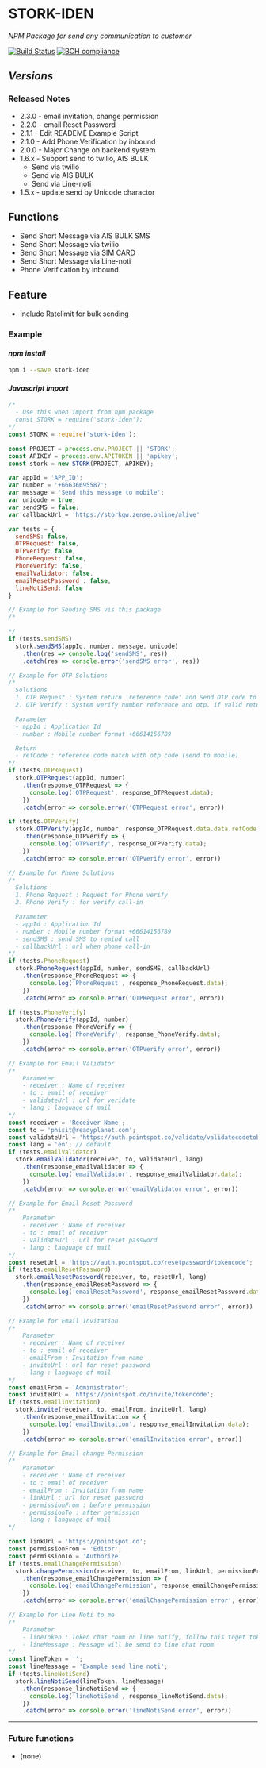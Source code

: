 # STORK-IDEN #

_NPM Package for send any communication to customer_

[![Build Status](https://travis-ci.org/XeNoNZaa/node-datetime-thai.svg?branch=master)](https://travis-ci.org/XeNoNZaa/node-datetime-thai)
[![BCH compliance](https://bettercodehub.com/edge/badge/XeNoNZaa/stork-iden?branch=master)](https://bettercodehub.com/)

## _Versions_ ##

### Released Notes ###

- 2.3.0 - email invitation, change permission
- 2.2.0 - email Reset Password
- 2.1.1 - Edit READEME Example Script
- 2.1.0 - Add Phone Verification by inbound
- 2.0.0 - Major Change on backend system
- 1.6.x - Support send to twilio, AIS BULK
  - Send via twilio
  - Send via AIS BULK
  - Send via Line-noti
- 1.5.x - update send by Unicode charactor

## Functions ##

- Send Short Message via AIS BULK SMS
- Send Short Message via twilio
- Send Short Message via SIM CARD
- Send Short Message via Line-noti
- Phone Verification by inbound

## Feature ##

- Include Ratelimit for bulk sending

### Example ###

#### _*npm install*_ ####

```bash
npm i --save stork-iden
```

#### _*Javascript import*_ ####

```javascript
/*
  - Use this when import from npm package
  const STORK = require('stork-iden');
*/
const STORK = require('stork-iden');

const PROJECT = process.env.PROJECT || 'STORK';
const APIKEY = process.env.APITOKEN || 'apikey';
const stork = new STORK(PROJECT, APIKEY);

var appId = 'APP_ID';
var number = '+66636695587';
var message = 'Send this message to mobile';
var unicode = true;
var sendSMS = false;
var callbackUrl = 'https://storkgw.zense.online/alive'

var tests = {
  sendSMS: false,
  OTPRequest: false,
  OTPVerify: false,
  PhoneRequest: false,
  PhoneVerify: false,
  emailValidator: false,
  emailResetPassword : false,
  lineNotiSend: false
}

// Example for Sending SMS vis this package
/*

*/
if (tests.sendSMS)
  stork.sendSMS(appId, number, message, unicode)
    .then(res => console.log('sendSMS', res))
    .catch(res => console.error('sendSMS error', res))

// Example for OTP Solutions
/*
  Solutions
  1. OTP Request : System return 'reference code' and Send OTP code to mobile
  2. OTP Verify : System verify number reference and otp. if valid return 'true', else return 'false'

  Parameter
  - appId : Application Id
  - number : Mobile number format +66614156789

  Return
  - refCode : reference code match with otp code (send to mobile)
*/
if (tests.OTPRequest)
  stork.OTPRequest(appId, number)
    .then(response_OTPRequest => {
      console.log('OTPRequest', response_OTPRequest.data);
    })
    .catch(error => console.error('OTPRequest error', error))

if (tests.OTPVerify)
  stork.OTPVerify(appId, number, response_OTPRequest.data.data.refCode, '')
    .then(response_OTPVerify => {
      console.log('OTPVerify', response_OTPVerify.data);
    })
    .catch(error => console.error('OTPVerify error', error))

// Example for Phone Solutions
/*
  Solutions
  1. Phone Request : Request for Phone verify
  2. Phone Verify : for verify call-in

  Parameter
  - appId : Application Id
  - number : Mobile number format +66614156789
  - sendSMS : send SMS to remind call
  - callbackUrl : url when phome call-in
*/
if (tests.PhoneRequest)
  stork.PhoneRequest(appId, number, sendSMS, callbackUrl)
    .then(response_PhoneRequest => {
      console.log('PhoneRequest', response_PhoneRequest.data);
    })
    .catch(error => console.error('OTPRequest error', error))

if (tests.PhoneVerify)
  stork.PhoneVerify(appId, number)
    .then(response_PhoneVerify => {
      console.log('PhoneVerify', response_PhoneVerify.data);
    })
    .catch(error => console.error('OTPVerify error', error))

// Example for Email Validator
/*
    Parameter
    - receiver : Name of receiver
    - to : email of receiver
    - validateUrl : url for veridate
    - lang : language of mail
*/
const receiver = 'Receiver Name';
const to = 'phisit@readyplanet.com';
const validateUrl = 'https://auth.pointspot.co/validate/validatecodetobeverify';
const lang = 'en'; // default
if (tests.emailValidator)
  stork.emailValidator(receiver, to, validateUrl, lang)
    .then(response_emailValidator => {
      console.log('emailValidator', response_emailValidator.data);
    })
    .catch(error => console.error('emailValidator error', error))

// Example for Email Reset Password
/*
    Parameter
    - receiver : Name of receiver
    - to : email of receiver
    - validateUrl : url for reset password
    - lang : language of mail
*/
const resetUrl = 'https://auth.pointspot.co/resetpassword/tokencode';
if (tests.emailResetPassword)
  stork.emailResetPassword(receiver, to, resetUrl, lang)
    .then(response_emailResetPassword => {
      console.log('emailResetPassword', response_emailResetPassword.data);
    })
    .catch(error => console.error('emailResetPassword error', error))

// Example for Email Invitation
/*
    Parameter
    - receiver : Name of receiver
    - to : email of receiver
    - emailFrom : Invitation from name
    - inviteUrl : url for reset password
    - lang : language of mail
*/
const emailFrom = 'Administrator';
const inviteUrl = 'https://pointspot.co/invite/tokencode';
if (tests.emailInvitation)
  stork.invite(receiver, to, emailFrom, inviteUrl, lang)
    .then(response_emailInvitation => {
      console.log('emailInvitation', response_emailInvitation.data);
    })
    .catch(error => console.error('emailInvitation error', error))

// Example for Email change Permission
/*
    Parameter
    - receiver : Name of receiver
    - to : email of receiver
    - emailFrom : Invitation from name
    - linkUrl : url for reset password
    - permissionFrom : before permission
    - permissionTo : after permission
    - lang : language of mail
*/

const linkUrl = 'https://pointspot.co';
const permissionFrom = 'Editor';
const permissionTo = 'Authorize'
if (tests.emailChangePermission)
  stork.changePermission(receiver, to, emailFrom, linkUrl, permissionFrom, permissionTo, lang)
    .then(response_emailChangePermission => {
      console.log('emailChangePermission', response_emailChangePermission.data);
    })
    .catch(error => console.error('emailChangePermission error', error))

// Example for Line Noti to me
/*
    Parameter
    - lineToken : Token chat room on line notify, follow this toget token https://notify-bot.line.me/en/
    - lineMessage : Message will be send to line chat room
*/
const lineToken = '';
const lineMessage = 'Example send line noti';
if (tests.lineNotiSend)
  stork.lineNotiSend(lineToken, lineMessage)
    .then(response_lineNotiSend => {
      console.log('lineNotiSend', response_lineNotiSend.data);
    })
    .catch(error => console.error('lineNotiSend error', error))
```

-----

### Future functions ###

- (none)